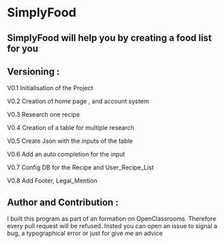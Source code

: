 # SimplyFood
## SimplyFood will help you by creating a food list for you

## Versioning :
V0.1 Initialisation of the Project

V0.2 Creation of home page , and account system

V0.3 Research one recipe

V0.4 Creation of a table for multiple research

V0.5 Create Json with the inputs of the table

V0.6 Add an auto completion for the input

V0.7 Config DB for the Recipe and User_Recipe_List

V0.8 Add Footer, Legal_Mention

<!-- V0.9 Config WeasyPrint for create a PDF with the Recipe List -->

## Author and Contribution :
I built this program as part of an formation on OpenClassrooms. Therefore every pull request will be refused. Insted you can open an issue to signal a bug, a typographical error or just for give me an advice
